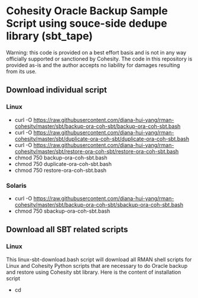 # Cohesity Oracle Backup Sample Script using souce-side dedupe library (sbt_tape)
Warning: this code is provided on a best effort basis and is not in any way officially supported or sanctioned by Cohesity. The code in this repository is provided as-is and the author accepts no liability for damages resulting from its use.

## Download individual script
### Linux
- curl -O https://raw.githubusercontent.com/diana-hui-yang/rman-cohesity/master/sbt/backup-ora-coh-sbt/backup-ora-coh-sbt.bash
- curl -O https://raw.githubusercontent.com/diana-hui-yang/rman-cohesity/master/sbt/duplicate-ora-coh-sbt/duplicate-ora-coh-sbt.bash
- curl -O https://raw.githubusercontent.com/diana-hui-yang/rman-cohesity/master/sbt/restore-ora-coh-sbt/restore-ora-coh-sbt.bash
- chmod 750 backup-ora-coh-sbt.bash
- chmod 750 duplicate-ora-coh-sbt.bash
- chmod 750 restore-ora-coh-sbt.bash

### Solaris
- curl -O https://raw.githubusercontent.com/diana-hui-yang/rman-cohesity/master/sbt/backup-ora-coh-sbt/sbackup-ora-coh-sbt.bash
- chmod 750 sbackup-ora-coh-sbt.bash

## Download all SBT related scripts
### Linux
This linux-sbt-download.bash script will download all RMAN shell scripts for Linux and Cohesity Python scripts that are necessary to do Oracle backup and restore using Cohesity sbt library. Here is the content of installation script
- cd <script directory>
- curl -O https://raw.githubusercontent.com/diana-hui-yang/rman-cohesity/master/sbt/linux-sbt-download.bash
- chmod 750 linux-sbt-download.bash
You can also copy the content of linux-sbt-download.bash script directly on your unix server

### Solaris
This solaris-sbt-download.bash script will download all RMAN shell scripts for Linux and Cohesity Python scripts that are necessary to do Oracle backup and restore using Cohesity sbt library. Here is the content of installation script
- cd <script directory>
- curl -O https://raw.githubusercontent.com/diana-hui-yang/rman-cohesity/master/sbt/solaris-sbt-download.bash
- chmod 750 solaris-sbt-download.bash
You can also copy the content of solaris-sbt-download.bash script directly on your unix server
  
## Download SBT library
SBT library needs to be downloaded from Cohesity support site. Here is the link http://downloads.cohesity.com/oracle_sbt/RPC-Library/6.4.1-and-above/libsbt_6_and_7_linux-x86_64.so. When you click it first, it may ask you to login. Once you login, click this link again. It will download the library to your computer. 
